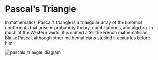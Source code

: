 # Pascal's Triangle

In mathematics, Pascal's triangle is a triangular array of the binomial
coefficients that arise in probability theory, combinatorics, and algebra. In
much of the Western world, it is named after the French mathematician Blaise
Pascal, although other mathematicians studied it centuries before him

![pascals_triangle_diagram](https://wikimedia.org/api/rest_v1/media/math/render/svg/23050fcb53d6083d9e42043bebf2863fa9746043)
